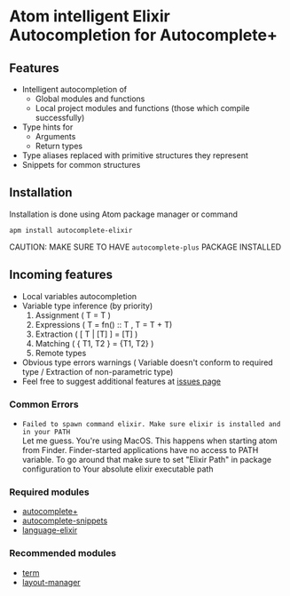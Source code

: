 # Atom intelligent Elixir Autocompletion for Autocomplete+

## Features
- Intelligent autocompletion of
  - Global modules and functions
  - Local project modules and functions (those which compile successfully)
- Type hints for
  - Arguments
  - Return types
- Type aliases replaced with primitive structures they represent
- Snippets for common structures

## Installation
Installation is done using Atom package manager or command

    apm install autocomplete-elixir

CAUTION: MAKE SURE TO HAVE `autocomplete-plus` PACKAGE INSTALLED


## Incoming features
- Local variables autocompletion
- Variable type inference (by priority)
  1. Assignment ( T = T )
  2. Expressions ( T = fn() :: T  , T = T + T)
  3. Extraction ( [ T | [T] ] = [T] )
  4. Matching ( { T1, T2 } = {T1, T2} )
  5. Remote types
- Obvious type errors warnings ( Variable doesn't conform to required type / Extraction of non-parametric type)
- Feel free to suggest additional features at [issues page](https://github.com/iraasta/autocomplete-elixir/issues)


### Common Errors
- `Failed to spawn command elixir. Make sure elixir is installed and in your PATH`  
  Let me guess. You're using MacOS. This happens when starting atom from Finder.
  Finder-started applications have no access to PATH variable. To go around that make
  sure to set "Elixir Path" in package configuration to Your absolute elixir executable
  path


### Required modules
- [autocomplete+](https://atom.io/packages/autocomplete-plus)
- [autocomplete-snippets](https://atom.io/packages/autocomplete-snippets)
- [language-elixir](https://atom.io/packages/language-elixir)

### Recommended modules
- [term](https://atom.io/packages/term)
- [layout-manager](https://atom.io/packages/layout-manager)
